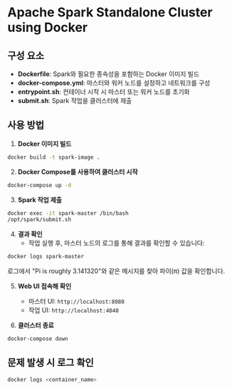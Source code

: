 # Apache Spark Standalone Cluster using Docker

## 구성 요소
- **Dockerfile**: Spark와 필요한 종속성을 포함하는 Docker 이미지 빌드
- **docker-compose.yml**: 마스터와 워커 노드를 설정하고 네트워크를 구성
- **entrypoint.sh**: 컨테이너 시작 시 마스터 또는 워커 노드를 초기화
- **submit.sh**: Spark 작업을 클러스터에 제출

## 사용 방법

1. **Docker 이미지 빌드**

```bash
docker build -t spark-image .
```

2. **Docker Compose를 사용하여 클러스터 시작**
```bash
docker-compose up -d
```

3. **Spark 작업 제출**

```bash
docker exec -it spark-master /bin/bash
/opt/spark/submit.sh
```

4. **결과 확인**
    - 작업 실행 후, 마스터 노드의 로그를 통해 결과를 확인할 수 있습니다:
```bash
docker logs spark-master
```
로그에서 "Pi is roughly 3.141320"와 같은 메시지를 찾아 파이(π) 값을 확인합니다.

5. **Web UI 접속해 확인**
    - 마스터 UI: `http://localhost:8080`
    - 작업 UI: `http://localhost:4040` 

6. **클러스터 종료**

```bash
docker-compose down
```

## 문제 발생 시 로그 확인

```bash
docker logs <container_name>
```